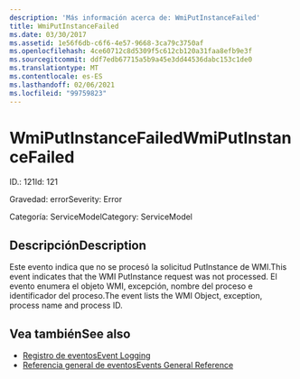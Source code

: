 ```yaml
---
description: 'Más información acerca de: WmiPutInstanceFailed'
title: WmiPutInstanceFailed
ms.date: 03/30/2017
ms.assetid: 1e56f6db-c6f6-4e57-9668-3ca79c3750af
ms.openlocfilehash: 4ce60712c8d5309f5c612cb120a31faa8efb9e3f
ms.sourcegitcommit: ddf7edb67715a5b9a45e3dd44536dabc153c1de0
ms.translationtype: MT
ms.contentlocale: es-ES
ms.lasthandoff: 02/06/2021
ms.locfileid: "99759823"
---
```

# <a name="wmiputinstancefailed"></a><span data-ttu-id="a1b2a-103">WmiPutInstanceFailed</span><span class="sxs-lookup"><span data-stu-id="a1b2a-103">WmiPutInstanceFailed</span></span>

<span data-ttu-id="a1b2a-104">ID.: 121</span><span class="sxs-lookup"><span data-stu-id="a1b2a-104">Id: 121</span></span>  
  
 <span data-ttu-id="a1b2a-105">Gravedad: error</span><span class="sxs-lookup"><span data-stu-id="a1b2a-105">Severity: Error</span></span>  
  
 <span data-ttu-id="a1b2a-106">Categoría: ServiceModel</span><span class="sxs-lookup"><span data-stu-id="a1b2a-106">Category: ServiceModel</span></span>  
  
## <a name="description"></a><span data-ttu-id="a1b2a-107">Descripción</span><span class="sxs-lookup"><span data-stu-id="a1b2a-107">Description</span></span>  

 <span data-ttu-id="a1b2a-108">Este evento indica que no se procesó la solicitud PutInstance de WMI.</span><span class="sxs-lookup"><span data-stu-id="a1b2a-108">This event indicates that the WMI PutInstance request was not processed.</span></span> <span data-ttu-id="a1b2a-109">El evento enumera el objeto WMI, excepción, nombre del proceso e identificador del proceso.</span><span class="sxs-lookup"><span data-stu-id="a1b2a-109">The event lists the WMI Object, exception, process name and process ID.</span></span>  
  
## <a name="see-also"></a><span data-ttu-id="a1b2a-110">Vea también</span><span class="sxs-lookup"><span data-stu-id="a1b2a-110">See also</span></span>

- [<span data-ttu-id="a1b2a-111">Registro de eventos</span><span class="sxs-lookup"><span data-stu-id="a1b2a-111">Event Logging</span></span>](index.md)
- [<span data-ttu-id="a1b2a-112">Referencia general de eventos</span><span class="sxs-lookup"><span data-stu-id="a1b2a-112">Events General Reference</span></span>](events-general-reference.md)
